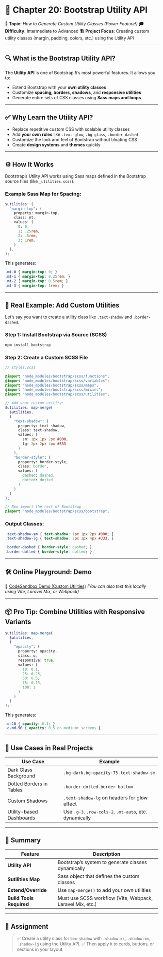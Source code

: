 # 📘 **Chapter 20: Bootstrap Utility API**

**🎯 Topic**: *How to Generate Custom Utility Classes (Power Feature!)*
**🎓 Difficulty**: Intermediate to Advanced
**🏗️ Project Focus**: Creating custom utility classes (margin, padding, colors, etc.) using the Utility API

---

## 🔍 What is the Bootstrap Utility API?

The **Utility API** is one of Bootstrap 5’s most powerful features. It allows you to:

* Extend Bootstrap with your **own utility classes**
* Customize **spacing, borders, shadows**, and **responsive utilities**
* Generate entire sets of CSS classes using **Sass maps and loops**

---

## ✅ Why Learn the Utility API?

* Replace repetitive custom CSS with scalable utility classes
* Add **your own rules** like `.text-glow`, `.bg-glass`, `.border-dashed`
* Customize the look and feel of Bootstrap without bloating CSS
* Create **design systems** and **themes** quickly

---

## ⚙️ How It Works

Bootstrap’s Utility API works using Sass maps defined in the Bootstrap source files (like `_utilities.scss`).

### Example Sass Map for Spacing:

```scss
$utilities: (
  "margin-top": (
    property: margin-top,
    class: mt,
    values: (
      0: 0,
      1: .25rem,
      2: .5rem,
      3: 1rem,
    )
  ),
);
```

This generates:

```css
.mt-0 { margin-top: 0; }
.mt-1 { margin-top: 0.25rem; }
.mt-2 { margin-top: 0.5rem; }
.mt-3 { margin-top: 1rem; }
```

---

## 🧪 Real Example: Add Custom Utilities

Let’s say you want to create a utility class like `.text-shadow` and `.border-dashed`.

### Step 1: Install Bootstrap via Source (SCSS)

```bash
npm install bootstrap
```

### Step 2: Create a Custom SCSS File

```scss
// styles.scss

@import "node_modules/bootstrap/scss/functions";
@import "node_modules/bootstrap/scss/variables";
@import "node_modules/bootstrap/scss/maps";
@import "node_modules/bootstrap/scss/mixins";
@import "node_modules/bootstrap/scss/utilities";

// Add your custom utility:
$utilities: map-merge(
  $utilities,
  (
    "text-shadow": (
      property: text-shadow,
      class: text-shadow,
      values: (
        sm: 1px 1px 2px #000,
        lg: 2px 2px 4px #333
      )
    ),
    "border-style": (
      property: border-style,
      class: border,
      values: (
        dashed: dashed,
        dotted: dotted
      )
    )
  )
);

// Now import the rest of Bootstrap
@import "node_modules/bootstrap/scss/bootstrap";
```

### Output Classes:

```css
.text-shadow-sm { text-shadow: 1px 1px 2px #000; }
.text-shadow-lg { text-shadow: 2px 2px 4px #333; }

.border-dashed { border-style: dashed; }
.border-dotted { border-style: dotted; }
```

---

## 🛠️ Online Playground: Demo

🔗 [CodeSandbox Demo (Custom Utilities)](https://codesandbox.io/s/bootstrap-utility-api-example)
*(You can also test this locally using Vite, Laravel Mix, or Webpack)*

---

## 📦 Pro Tip: Combine Utilities with Responsive Variants

```scss
$utilities: map-merge(
  $utilities,
  (
    "opacity": (
      property: opacity,
      class: o,
      responsive: true,
      values: (
        10: 0.1,
        25: 0.25,
        50: 0.5,
        75: 0.75,
        100: 1
      )
    )
  )
);
```

This generates:

```css
.o-10 { opacity: 0.1; }
.o-md-50 { opacity: 0.5 on medium+ screens }
```

---

## 💼 Use Cases in Real Projects

| Use Case                 | Example                                                 |
| ------------------------ | ------------------------------------------------------- |
| Dark Glass Background    | `.bg-dark.bg-opacity-75.text-shadow-sm`                 |
| Dotted Borders in Tables | `.border-dotted.border-bottom`                          |
| Custom Shadows           | `.text-shadow-lg` on headers for glow effect            |
| Utility-based Dashboards | Use `.g-3`, `.row-cols-2`, `.mt-auto`, etc. dynamically |

---

## 🧠 Summary

| Feature                  | Description                                               |
| ------------------------ | --------------------------------------------------------- |
| **Utility API**          | Bootstrap’s system to generate classes dynamically        |
| **\$utilities Map**      | Sass object that defines the custom classes               |
| **Extend/Override**      | Use `map-merge()` to add your own utilities               |
| **Build Tools Required** | Must use SCSS workflow (Vite, Webpack, Laravel Mix, etc.) |

---

## 📝 Assignment

> ✅ Create a utility class for `box-shadow` with `.shadow-xs`, `.shadow-sm`, `.shadow-lg` using the Utility API.
> ✅ Then apply it to cards, buttons, or sections in your layout.

